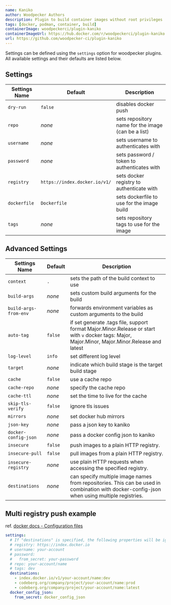 ```yaml
---
name: Kaniko
author: Woodpecker Authors
description: Plugin to build container images without root privileges
tags: [docker, podman, container, build]
containerImage: woodpeckerci/plugin-kaniko
containerImageUrl: https://hub.docker.com/r/woodpeckerci/plugin-kaniko
url: https://github.com/woodpecker-ci/plugin-kaniko
---
```


Settings can be defined using the `settings` option for woodpecker plugins. All available settings and their defaults are listed below.

## Settings

| Settings Name | Default                       | Description                                        |
| ------------- | ----------------------------- | -------------------------------------------------- |
| `dry-run`     | `false`                       | disables docker push                               |
| `repo`        | _none_                        | sets repository name for the image (can be a list) |
| `username`    | _none_                        | sets username to authenticates with                |
| `password`    | _none_                        | sets password / token to authenticates with        |
| `registry`    | `https://index.docker.io/v1/` | sets docker registry to authenticate with          |
| `dockerfile`  | `Dockerfile`                  | sets dockerfile to use for the image build         |
| `tags`        | _none_                        | sets repository tags to use for the image          |

## Advanced Settings

| Settings Name         | Default | Description                                                                                                                                      |
| --------------------- | ------- | ------------------------------------------------------------------------------------------------------------------------------------------------ |
| `context`             | `.`     | sets the path of the build context to use                                                                                                        |
| `build-args`          | _none_  | sets custom build arguments for the build                                                                                                        |
| `build-args-from-env` | _none_  | forwards environment variables as custom arguments to the build                                                                                  |
| `auto-tag`            | `false` | if set generate .tags file, support format Major.Minor.Release or start with `v` docker tags: Major, Major.Minor, Major.Minor.Release and latest |
| `log-level`           | `info`  | set different log level                                                                                                                          |
| `target`              | _none_  | indicate which build stage is the target build stage                                                                                             |
| `cache`               | `false` | use a cache repo                                                                                                                                 |
| `cache-repo`          | _none_  | specify the cache repo                                                                                                                           |
| `cache-ttl`           | _none_  | set the time to live for the cache                                                                                                               |
| `skip-tls-verify`     | `false` | ignore tls issues                                                                                                                                |
| `mirrors`             | _none_  | set docker hub mirrors                                                                                                                           |
| `json-key`            | _none_  | pass a json key to kaniko                                                                                                                        |
| `docker-config-json`  | _none_  | pass a docker config json to kaniko                                                                                                              |
| `insecure`            | `false` | push images to a plain HTTP registry.                                                                                                            |
| `insecure-pull`       | `false` | pull images from a plain HTTP registry.                                                                                                          |
| `insecure-registry`   | _none_  | use plain HTTP requests when accessing the specified registry.                                                                                   |
| `destinations`        | _none_  | can specify multiple image names from repositories. This can be used in combination with docker-config-json when using multiple registries.      |

## Multi registry push example

ref. [docker docs - Configuration files](https://docs.docker.com/reference/cli/docker/#configuration-files)

```yaml
settings:
  # If "destinations" is specified, the following properties will be ignored.
  # registry: https://index.docker.io
  # username: your-account
  # password:
  #   from_secret: your-password
  # repo: your-account/name
  # tags: dev
  destinations:
    - index.docker.io/v1/your-account/name:dev
    - codeberg.org/company/project/your-account/name:prod
    - codeberg.org/company/project/your-account/name:latest
  docker_config_json:
    from_secret: docker_config_json
```

